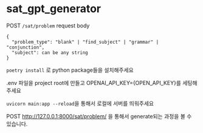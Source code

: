 # sat_gpt_generator

POST `/sat/problem`
request body
```
{
  "problem_type": "blank" | "find_subject" | "grammar" | "conjunction",
  "subject": can be any string
}
```

`poetry install` 로 python package들을 설치해주세요

.env 파일을 project root에 만들고 OPENAI_API_KEY={OPEN_API_KEY}를 세팅해주세요

`uvicorn main:app --reload`을 통해서 로컬에 서버를 띄워주세요

POST http://127.0.0.1:8000/sat/problem/ 을 통해서 generate되는 과정을 볼 수 있습니다.
